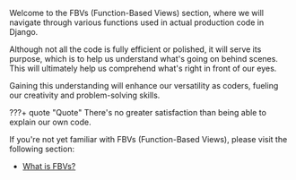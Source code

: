 Welcome to the FBVs (Function-Based Views) section, where we will navigate through various functions used in actual production code in Django.

Although not all the code is fully efficient or polished, it will serve its purpose, which is to help us understand what's going on behind scenes. This will ultimately help us comprehend what's right in front of our eyes.

Gaining this understanding will enhance our versatility as coders, fueling our creativity and problem-solving skills.

???+ quote "Quote"
    There's no greater satisfaction than being able to explain our own code.

If you're not yet familiar with FBVs (Function-Based Views), please visit the following section:

- [What is FBVs?](./fbvs/fbvs.md)
